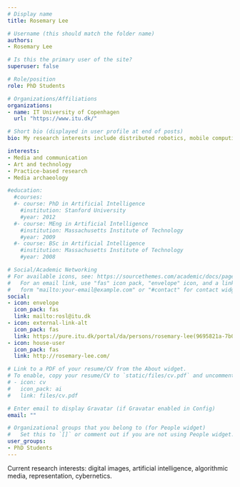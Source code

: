 ```yaml
---
# Display name
title: Rosemary Lee

# Username (this should match the folder name)
authors:
- Rosemary Lee

# Is this the primary user of the site?
superuser: false

# Role/position
role: PhD Students

# Organizations/Affiliations
organizations:
- name: IT University of Copenhagen
  url: "https://www.itu.dk/"

# Short bio (displayed in user profile at end of posts)
bio: My research interests include distributed robotics, mobile computing and programmable matter.

interests:
- Media and communication
- Art and technology
- Practice-based research
- Media archaeology

#education:
  #courses:
  #- course: PhD in Artificial Intelligence
    #institution: Stanford University
    #year: 2012
  #- course: MEng in Artificial Intelligence
    #institution: Massachusetts Institute of Technology
    #year: 2009
  #- course: BSc in Artificial Intelligence
    #institution: Massachusetts Institute of Technology
    #year: 2008

# Social/Academic Networking
# For available icons, see: https://sourcethemes.com/academic/docs/page-builder/#icons
#   For an email link, use "fas" icon pack, "envelope" icon, and a link in the
#   form "mailto:your-email@example.com" or "#contact" for contact widget.
social:
- icon: envelope
  icon_pack: fas
  link: mailto:rosl@itu.dk
- icon: external-link-alt
  icon_pack: fas
  link: https://pure.itu.dk/portal/da/persons/rosemary-lee(9695821a-7b0a-4d3a-9fd9-c6617a815747).html
- icon: house-user
  icon_pack: fas
  link: http://rosemary-lee.com/ 

# Link to a PDF of your resume/CV from the About widget.
# To enable, copy your resume/CV to `static/files/cv.pdf` and uncomment the lines below.
# - icon: cv
#   icon_pack: ai
#   link: files/cv.pdf

# Enter email to display Gravatar (if Gravatar enabled in Config)
email: ""

# Organizational groups that you belong to (for People widget)
#   Set this to `[]` or comment out if you are not using People widget.
user_groups:
- PhD Students
---
```


Current research interests: digital images, artificial intelligence, algorithmic media, representation, cybernetics.